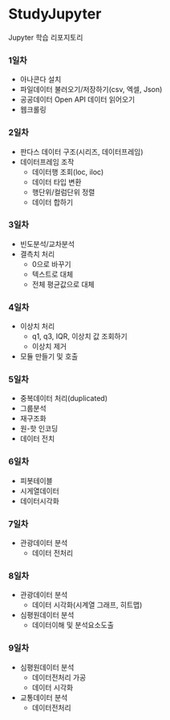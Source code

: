 # StudyJupyter
Jupyter 학습 리포지토리

### 1일차
- 아나콘다 설치
- 파일데이터 불러오기/저장하기(csv, 엑셀, Json)
- 공공데이터 Open API 데이터 읽어오기
- 웹크롤링

### 2일차
- 판다스 데이터 구조(시리즈, 데이터프레임)
- 데이터프레임 조작
  - 데이터행 조회(loc, iloc)
  - 데이터 타입 변환
  - 행단위/컬럼단위 정렬
  - 데이터 합하기

### 3일차
- 빈도분석/교차분석
- 결측치 처리
  - 0으로 바꾸기
  - 텍스트로 대체
  - 전체 평균값으로 대체

### 4일차
- 이상치 처리
  - q1, q3, IQR, 이상치 값 조회하기
  - 이상치 제거
- 모듈 만들기 및 호출

### 5일차
- 중복데이터 처리(duplicated)
- 그룹분석
- 재구조화
- 원-핫 인코딩
- 데이터 전치

### 6일차
- 피봇테이블
- 시게열데이터
- 데이터시각화

### 7일차
- 관광데이터 분석
  - 데이터 전처리

### 8일차
- 관광데이터 분석
  - 데이터 시각화(시계열 그래프, 히트맵)
- 심평원데이터 분석
  - 데이터이해 및 분석요소도출

### 9일차
- 심평원데이터 분석
  - 데이터전처리 가공
  - 데이터 시각화
- 교통데이터 분석
  - 데이터전처리